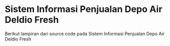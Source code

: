 # Sistem Informasi Penjualan Depo Air Deldio Fresh

Berikut lampiran dari source code pada Sistem Informasi Penjualan Depo Air Deldio Fresh
